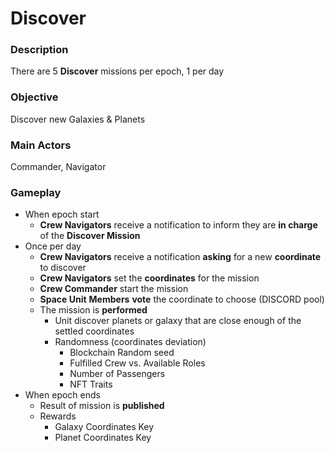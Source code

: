 # Discover

### Description

There are 5 **Discover** missions per epoch, 1 per day

### Objective

Discover new Galaxies & Planets

### Main Actors

Commander, Navigator

### Gameplay

* When epoch start
  * **Crew Navigators** receive a notification to inform they are **in charge** of the **Discover Mission**
* Once per day
  * **Crew Navigators** receive a notification **asking** for a new **coordinate** to discover
  * **Crew Navigators** set the **coordinates** for the mission
  * **Crew Commander** start the mission
  * **Space Unit** **Members** **vote** the coordinate to choose (DISCORD pool)
  * The mission is **performed**
    * Unit discover planets or galaxy that are close enough of the settled coordinates
    * Randomness (coordinates deviation)
      * Blockchain Random seed
      * Fulfilled Crew vs. Available Roles
      * Number of Passengers
      * NFT Traits
* When epoch ends
  * Result of mission is **published**
  * Rewards
    * Galaxy Coordinates Key
    * Planet Coordinates Key



